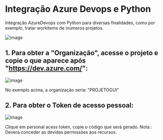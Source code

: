 # Integração Azure Devops e Python
Integração AzureDevops com Python para diversas finalidades, como por exemplo, tratar workitems de inúmeros projetos.

![image](https://github.com/freitasgui/azuredevopspython/assets/117831172/d4a04ca6-7ef9-4d02-b5dc-e6917f981b0f)

## 1. Para obter a "Organização", acesse o projeto e copie o que aparece após "https://dev.azure.com/":

![image](https://github.com/freitasgui/azuredevopspython/assets/117831172/226924c9-b617-428e-acbd-87fc0a48304f)

No exemplo acima, a organização seria: "PROJETOGUI"

## 2. Para obter o Token de acesso pessoal:

![image](https://github.com/freitasgui/azuredevopspython/assets/117831172/79106040-a4f7-4742-ab72-862d4227b89c)

Clique em personal acess token, copie o código que será gerado.
Nota.: Deverá conceder as devidas permissões aos recursos.
